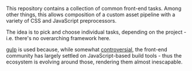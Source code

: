 This repository contains a collection of common front-end tasks. Among other
things, this allows composition of a custom asset pipeline with a variety of CSS
and JavaScript preprocessors.

The idea is to pick and choose individual tasks, depending on the project - i.e.
there's no overarching framework here.

[gulp](http://gulpjs.com) is used because, while somewhat
[controversial](https://blog.jcoglan.com/2014/02/05/building-javascript-projects-with-make/),
the front-end community has largely settled on JavaScript-based build tools -
thus the ecosystem is evolving around those, rendering them almost inescapable.
